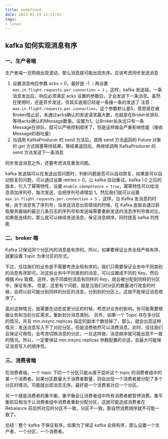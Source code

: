```yaml
---
title: undefined
date: 2023-01-19 11:11:41
tags:
- linux
---
```


## kafka 如何实现消息有序

### 一、生产者端

生产者端一旦网络出现波动，那么消息就可能出现失序。应该考虑同步发送消息

1. 设置消息响应参数 acks > 0，最好是 -1 ；再设置 `max.in.flight.requests.per.connection = 1` 。这样，kafka 发送端，一条消息发出后，响应必须满足 acks 设置的参数后，才会发送下一条消息。虽然在使用时，还是异步发送，但其实底层已经是一条接一条的发送了
    注意：`max.in.flight.requests.per.connection`，这个参数默认是5，意思是在被Broker阻止前，未通过acks确认的发送请求最大数，也就是在Broker处排队等待acks确认的Message数量。设置为1。让Broker处永远只有一条Message在排队，就可以严格控制顺序了。但是这样做会严重影响性能（接收Message的吞吐量）
2. 当调用 KafkaProducer 的 send 方法后，调用 send 方法返回的 Future 对象的 get 方式阻塞等待结果。等结果返回后，再继续调用 KafkaProducer 的 send 方法发送下一条消息

同步发送消息之外，还要考虑消息重发问题。

kafka 发送端可以在发送出现问题时，判断问题是否可以自动恢复，如果是可以自动恢复的问题，可以通过设置 retries > 0，让 kafka 自动重试。kafka 1.0 之后的版本，引入了幂等特性，设置 `enable.idempotence = true`，幂等特性可以给消息添加序列号，每次发送，会把序列号递增加 1。然后我们就可以设置 `max.in.flight.requests.per.connection = 5` ，这样，当 Kafka 发消息的时候，由于消息有了序列号，当发送消息出现错误的时候，在 Kafka 底层会通过获取服务器端的最近几条日志的序列号和发送端需要重新发送的消息序列号做对比，如果是连续的，那么就可以继续发送消息，保证消息顺序。同时提高 kafka 的性能

### 二、broker 端

Kafka 只保证同个分区内的消息是有序的。所以，如果要保证业务全局严格有序，就要设置 Topic 为单分区的形式。

不过，往往我们的业务是不需要考虑全局有序的，我们只需要保证业务中不同类别的消息有序即可。对这些业务中不同类别的消息，可以设置成不同的 Key，然后根据 Key 取模。这样，由于同类别消息有同样的 Key，就会被分配到同样的分区中，保证有序。
但是，这里有个问题，就是当我们对分区的数量进行改变的时候，会把以前可能分到同样的分区的消息，分到别的分区上。这就不能保证消息顺序了。

面对这种情况，就需要在动态变更分区的时候，考虑对业务的影响。有可能需要根据业务和当前分区需求，重新划分消息类别。
另外，如果一个 Topic 存在多分区的情况，并且 min.insync.replicas 指定的副本个数挂掉了，那么，就会出现这种情况：发送消息写入不了对应分区，但是消费依然可以消费消息。此时，往往我们会保证可用性，会考虑切换消息的分区，一旦这样做，消息顺序就可能出现不一致的情况。所以，一定要保证 min.insync.replicas 参数配置的合适，去最大可能保证消息写入的顺序性。

### 三、消费者端

在消费者端，一个 topic 下的一个分区只能从属于监听这个 topic 的消费者组中的某一个消费者。如果分区数量大于消费者数量，则会出现一个消费者被分配了多个分区的情况。可能就出现消息无序。最好是一个消费者对应一个分区。

另一个就是消费者的重平衡，重平衡会让消费者组中所有消费者都暂停消费。重平衡前后相当于让消费者组中消费者重新分配分区，这就可能造成消费者在 Rebalance 前后所对应的分区不一致。分区不一致，那自然消费顺序就不可能一致了。

总结：整个 kafka 不保证有序。如果为了保证 kafka 全局有序，那么设置一个生产者、一个分区、一个消费者。